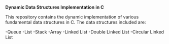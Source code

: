 **Dynamic Data Structures Implementation in C**

This repository contains the dynamic implementation of various fundamental data structures in C. The data structures included are:
  
  -Queue
  -List
  -Stack
  -Array
  -Linked List
  -Double Linked List
  -Circular Linked List
